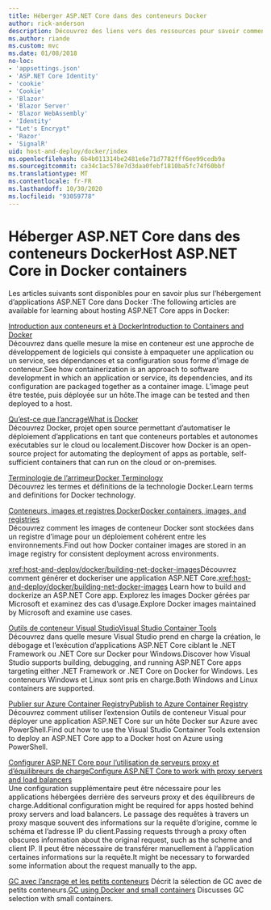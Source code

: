 ```yaml
---
title: Héberger ASP.NET Core dans des conteneurs Docker
author: rick-anderson
description: Découvrez des liens vers des ressources pour savoir comment héberger des applications ASP.NET Core dans des conteneurs Docker.
ms.author: riande
ms.custom: mvc
ms.date: 01/08/2018
no-loc:
- 'appsettings.json'
- 'ASP.NET Core Identity'
- 'cookie'
- 'Cookie'
- 'Blazor'
- 'Blazor Server'
- 'Blazor WebAssembly'
- 'Identity'
- "Let's Encrypt"
- 'Razor'
- 'SignalR'
uid: host-and-deploy/docker/index
ms.openlocfilehash: 6b4b011314be2481e6e71d7782fff6ee99cedb9a
ms.sourcegitcommit: ca34c1ac578e7d3daa0febf1810ba5fc74f60bbf
ms.translationtype: MT
ms.contentlocale: fr-FR
ms.lasthandoff: 10/30/2020
ms.locfileid: "93059778"
---
```

# <a name="host-aspnet-core-in-docker-containers"></a><span data-ttu-id="d4065-103">Héberger ASP.NET Core dans des conteneurs Docker</span><span class="sxs-lookup"><span data-stu-id="d4065-103">Host ASP.NET Core in Docker containers</span></span>

<span data-ttu-id="d4065-104">Les articles suivants sont disponibles pour en savoir plus sur l’hébergement d’applications ASP.NET Core dans Docker :</span><span class="sxs-lookup"><span data-stu-id="d4065-104">The following articles are available for learning about hosting ASP.NET Core apps in Docker:</span></span>

[<span data-ttu-id="d4065-105">Introduction aux conteneurs et à Docker</span><span class="sxs-lookup"><span data-stu-id="d4065-105">Introduction to Containers and Docker</span></span>](/dotnet/standard/microservices-architecture/container-docker-introduction/index)  
<span data-ttu-id="d4065-106">Découvrez dans quelle mesure la mise en conteneur est une approche de développement de logiciels qui consiste à empaqueter une application ou un service, ses dépendances et sa configuration sous forme d’image de conteneur.</span><span class="sxs-lookup"><span data-stu-id="d4065-106">See how containerization is an approach to software development in which an application or service, its dependencies, and its configuration are packaged together as a container image.</span></span> <span data-ttu-id="d4065-107">L’image peut être testée, puis déployée sur un hôte.</span><span class="sxs-lookup"><span data-stu-id="d4065-107">The image can be tested and then deployed to a host.</span></span>

[<span data-ttu-id="d4065-108">Qu’est-ce que l’ancrage</span><span class="sxs-lookup"><span data-stu-id="d4065-108">What is Docker</span></span>](/dotnet/standard/microservices-architecture/container-docker-introduction/docker-defined)  
<span data-ttu-id="d4065-109">Découvrez Docker, projet open source permettant d’automatiser le déploiement d’applications en tant que conteneurs portables et autonomes exécutables sur le cloud ou localement.</span><span class="sxs-lookup"><span data-stu-id="d4065-109">Discover how Docker is an open-source project for automating the deployment of apps as portable, self-sufficient containers that can run on the cloud or on-premises.</span></span>

[<span data-ttu-id="d4065-110">Terminologie de l’arrimeur</span><span class="sxs-lookup"><span data-stu-id="d4065-110">Docker Terminology</span></span>](/dotnet/standard/microservices-architecture/container-docker-introduction/docker-terminology)  
<span data-ttu-id="d4065-111">Découvrez les termes et définitions de la technologie Docker.</span><span class="sxs-lookup"><span data-stu-id="d4065-111">Learn terms and definitions for Docker technology.</span></span>

[<span data-ttu-id="d4065-112">Conteneurs, images et registres Docker</span><span class="sxs-lookup"><span data-stu-id="d4065-112">Docker containers, images, and registries</span></span>](/dotnet/standard/microservices-architecture/container-docker-introduction/docker-containers-images-registries)  
<span data-ttu-id="d4065-113">Découvrez comment les images de conteneur Docker sont stockées dans un registre d’image pour un déploiement cohérent entre les environnements.</span><span class="sxs-lookup"><span data-stu-id="d4065-113">Find out how Docker container images are stored in an image registry for consistent deployment across environments.</span></span>

<span data-ttu-id="d4065-114"><xref:host-and-deploy/docker/building-net-docker-images>Découvrez comment générer et dockeriser une application ASP.NET Core.</span><span class="sxs-lookup"><span data-stu-id="d4065-114"><xref:host-and-deploy/docker/building-net-docker-images> Learn how to build and dockerize an ASP.NET Core app.</span></span> <span data-ttu-id="d4065-115">Explorez les images Docker gérées par Microsoft et examinez des cas d’usage.</span><span class="sxs-lookup"><span data-stu-id="d4065-115">Explore Docker images maintained by Microsoft and examine use cases.</span></span>

[<span data-ttu-id="d4065-116">Outils de conteneur Visual Studio</span><span class="sxs-lookup"><span data-stu-id="d4065-116">Visual Studio Container Tools</span></span>](xref:host-and-deploy/docker/visual-studio-tools-for-docker)  
<span data-ttu-id="d4065-117">Découvrez dans quelle mesure Visual Studio prend en charge la création, le débogage et l’exécution d’applications ASP.NET Core ciblant le .NET Framework ou .NET Core sur Docker pour Windows.</span><span class="sxs-lookup"><span data-stu-id="d4065-117">Discover how Visual Studio supports building, debugging, and running ASP.NET Core apps targeting either .NET Framework or .NET Core on Docker for Windows.</span></span> <span data-ttu-id="d4065-118">Les conteneurs Windows et Linux sont pris en charge.</span><span class="sxs-lookup"><span data-stu-id="d4065-118">Both Windows and Linux containers are supported.</span></span>

[<span data-ttu-id="d4065-119">Publier sur Azure Container Registry</span><span class="sxs-lookup"><span data-stu-id="d4065-119">Publish to Azure Container Registry</span></span>](/azure/vs-azure-tools-docker-hosting-web-apps-in-docker)  
<span data-ttu-id="d4065-120">Découvrez comment utiliser l’extension Outils de conteneur Visual pour déployer une application ASP.NET Core sur un hôte Docker sur Azure avec PowerShell.</span><span class="sxs-lookup"><span data-stu-id="d4065-120">Find out how to use the Visual Studio Container Tools extension to deploy an ASP.NET Core app to a Docker host on Azure using PowerShell.</span></span>

[<span data-ttu-id="d4065-121">Configurer ASP.NET Core pour l’utilisation de serveurs proxy et d’équilibreurs de charge</span><span class="sxs-lookup"><span data-stu-id="d4065-121">Configure ASP.NET Core to work with proxy servers and load balancers</span></span>](xref:host-and-deploy/proxy-load-balancer)  
<span data-ttu-id="d4065-122">Une configuration supplémentaire peut être nécessaire pour les applications hébergées derrière des serveurs proxy et des équilibreurs de charge.</span><span class="sxs-lookup"><span data-stu-id="d4065-122">Additional configuration might be required for apps hosted behind proxy servers and load balancers.</span></span> <span data-ttu-id="d4065-123">Le passage des requêtes à travers un proxy masque souvent des informations sur la requête d’origine, comme le schéma et l’adresse IP du client.</span><span class="sxs-lookup"><span data-stu-id="d4065-123">Passing requests through a proxy often obscures information about the original request, such as the scheme and client IP.</span></span> <span data-ttu-id="d4065-124">Il peut être nécessaire de transférer manuellement à l’application certaines informations sur la requête.</span><span class="sxs-lookup"><span data-stu-id="d4065-124">It might be necessary to forwarded some information about the request manually to the app.</span></span>

<span data-ttu-id="d4065-125">[GC avec l’ancrage et les petits conteneurs](xref:performance/memory#sc) Décrit la sélection de GC avec de petits conteneurs.</span><span class="sxs-lookup"><span data-stu-id="d4065-125">[GC using Docker and small containers](xref:performance/memory#sc) Discusses GC selection with small containers.</span></span>